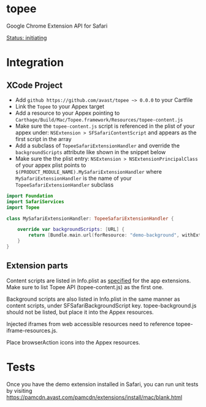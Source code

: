 topee
=====
Google Chrome Extension API for Safari 

[Status: initiating](http://htmlpreview.github.io/?https://github.com/avast/topee/blob/master/api.html)

Integration
====

XCode Project
-------------

- Add `github https://github.com/avast/topee ~> 0.0.0` to your Cartfile
- Link the `Topee` to your Appex target
- Add a resource to your Appex pointing to `Carthage/Build/Mac/Topee.framework/Resources/topee-content.js`
- Make sure the `topee-content.js` script is referenced in the plist of your appex under: `NSExtension > SFSafariContentScript` and appears as the first script in the array
- Add a subclass of `TopeeSafariExtensionHandler` and override the `backgroundScripts` attribute like shown in the snippet below
- Make sure the the plist entry: `NSExtension > NSExtensionPrincipalClass` of your appex plist points to `$(PRODUCT_MODULE_NAME).MySafariExtensionHandler` where `MySafariExtensionHandler` is the name of your `TopeeSafariExtensionHandler` subclass

```swift
import Foundation
import SafariServices
import Topee

class MySafariExtensionHandler: TopeeSafariExtensionHandler {

    override var backgroundScripts: [URL] {
        return [Bundle.main.url(forResource: "demo-background", withExtension: "js")!]
    }
}
```

Extension parts
---------------

Content scripts are listed in Info.plist as [specified](https://developer.apple.com/documentation/safariservices/safari_app_extensions/injecting_a_script_into_a_webpage) for the app extensions.
Make sure to list Topee API (topee-content.js) as the first one.

Background scripts are also listed in Info.plist in the same manner as content scripts, under SFSafariBackgroundScript key.
topee-background.js should not be listed, but place it into the Appex resources.

Injected iframes from web accessible resources need to reference topee-iframe-resources.js.

Place browserAction icons into the Appex resources.

Tests
====

Once you have the demo extension installed in Safari, you can run unit tests by visiting https://pamcdn.avast.com/pamcdn/extensions/install/mac/blank.html

